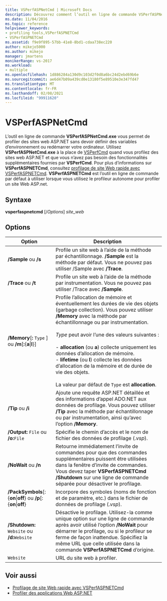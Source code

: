 ```yaml
---
title: VSPerfASPNetCmd | Microsoft Docs
description: Découvrez comment l’outil en ligne de commande VSPerfASPNetCmd.exe vous permet de profiler des sites Web ASP.Net sans avoir à définir de variables d’environnement ou à redémarrer votre ordinateur.
ms.date: 11/04/2016
ms.topic: reference
helpviewer_keywords:
- profiling tools,VSPerfASPNETCmd
- VSPerfASPNETCmd
ms.assetid: f9e9f895-57bb-41e8-8bd1-cdaa738ec220
author: mikejo5000
ms.author: mikejo
manager: jmartens
monikerRange: vs-2017
ms.workload:
- multiple
ms.openlocfilehash: 1d886284a130d9c103d2f0d8a6bc24d2ebd69b6e
ms.sourcegitcommit: ae6d47b09a439cd0e13180f5e89510e3e347fd47
ms.translationtype: MT
ms.contentlocale: fr-FR
ms.lasthandoff: 02/08/2021
ms.locfileid: "99911620"
---
```

# <a name="vsperfaspnetcmd"></a>VSPerfASPNetCmd
L’outil en ligne de commande **VSPerfASPNetCmd.exe** vous permet de profiler des sites web ASP.NET sans devoir définir des variables d’environnement ou redémarrer votre ordinateur. Utilisez **VSPerfASPNetCmd.exe** à la place de [VSPerfCmd](../profiling/vsperfcmd.md) quand vous profilez des sites web ASP.NET et que vous n’avez pas besoin des fonctionnalités supplémentaires fournies par **VSPerfCmd**. Pour plus d’informations sur **VSPerfASPNETCmd**, consultez [profilage de site Web rapide avec VSPerfASPNETCmd](../profiling/rapid-web-site-profiling-with-vsperfaspnetcmd.md). **VSPerfASPNETCmd** est l’outil en ligne de commande par défaut à utiliser lorsque vous utilisez le profileur autonome pour profiler un site Web ASP.net.

## <a name="syntax"></a>Syntaxe
 **vsperfaspnetcmd** [/*Options*] *site_web*

## <a name="options"></a>Options

|Option|Description|
|------------|-----------------|
|**/Sample** ou   **/s**|Profile un site web à l’aide de la méthode par échantillonnage. **/Sample** est la méthode par défaut. Vous ne pouvez pas utiliser /Sample avec **/Trace**.|
|**/Trace** ou   **/t**|Profile un site web à l’aide de la méthode par instrumentation. Vous ne pouvez pas utiliser /Trace avec **/Sample**.|
|**/Memory**[**:** `Type` ] ou **/m**[**:**{**a**&#124;**l**}]|Profile l’allocation de mémoire et éventuellement les durées de vie des objets (garbage collection). Vous pouvez utiliser **/Memory** avec la méthode par échantillonnage ou par instrumentation.<br /><br /> *Type* peut avoir l’une des valeurs suivantes :<br /><br /> -   **allocation** (ou **a**) collecte uniquement les données d’allocation de mémoire.<br />-   **lifetime** (ou **l**) collecte les données d’allocation de la mémoire et de durée de vie des objets.<br /><br /> La valeur par défaut de `Type` est **allocation**.|
|**/Tip** ou   **/i**|Ajoute une requête ASP.NET détaillée et des informations d’appel ADO.NET aux données de profilage. Vous pouvez utiliser **/Tip** avec la méthode par échantillonnage ou par instrumentation, ainsi qu’avec l’option **/Memory**.|
|**/Output:** `File` ou   **/o:**`File`|Spécifie le chemin d’accès et le nom de fichier des données de profilage (.*vsp*).|
|**/NoWait** ou   **/n**|Retourne immédiatement l’invite de commandes pour que des commandes supplémentaires puissent être utilisées dans la fenêtre d’invite de commandes. Vous devez taper **VSPerfASPNETCmd /Shutdown** sur une ligne de commande séparée pour désactiver le profilage.|
|**/PackSymbols**[:{**on**&#124;**off**} ou   **/p**[:{**on**&#124;**off**}|Incorpore des symboles (noms de fonction et de paramètre, etc.) dans le fichier de données de profilage (.*vsp*).|
|**/Shutdown:** `Website` ou   **/d:**`Website`|Désactive le profilage. Utilisez-la comme unique option sur une ligne de commande après avoir utilisé l’option **/NoWait** pour démarrer le profilage, ou si le profileur se ferme de façon inattendue. Spécifiez la même URL que celle utilisée dans la commande **VSPerfASPNETCmd** d’origine.|
|`Website`|URL du site web à profiler.|

## <a name="see-also"></a>Voir aussi
- [Profilage de site Web rapide avec VSPerfASPNETCmd](../profiling/rapid-web-site-profiling-with-vsperfaspnetcmd.md)
- [Profiler des applications Web ASP.NET](../profiling/command-line-profiling-of-aspnet-web-applications.md)
